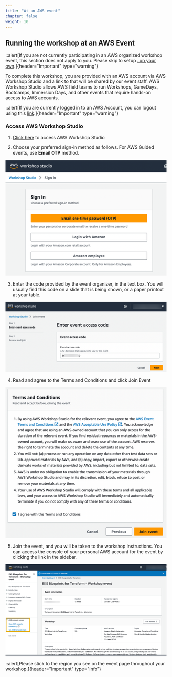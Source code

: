 ```yaml
---
title: "At an AWS event"
chapter: false
weight: 10
---
```


## Running the workshop at an AWS Event

::alert[If you are not currently participating in an AWS organized workshop event, this section does not apply to you. Please skip to setup [..on your own](../self_paced).]{header="Important" type="warning"}

To complete this workshop, you are provided with an AWS account via AWS Workshop Studio and a link to that will be shared by our event staff. AWS Workshop Studio allows AWS field teams to run Workshops, GameDays, Bootcamps, Immersion Days, and other events that require hands-on access to AWS accounts.

::alert[If you are currently logged in to an AWS Account, you can logout using this [link](https://console.aws.amazon.com/console/logout!doLogout).]{header="Important" type="warning"}

### Access AWS Workshop Studio

1. [Click here](https://catalog.us-east-1.prod.workshops.aws/join/) to access AWS Workshop Studio

2. Choose your preferred sign-in method as follows. For AWS Guided events, use **Email OTP** method.

![Workshop Studio Signin](/static/images/setup_ws_signin1.png)

3. Enter the code provided by the event organizer, in the text box. You will usually find this code on a slide that is being shown, or a paper printout at your table.

![Workshop Studio Signin Event Code](/static/images/setup_ws_signin2.png)

4. Read and agree to the Terms and Conditions and click Join Event

![Workshop Studio Signin Terms](/static/images/setup_ws_signin3.png)

5. Join the event, and you will be taken to the workshop instructions. You can access the console of your personal AWS account for the event by clicking the link in the sidebar.

![Workshop Studio Signin Landing Page](/static/images/setup_ws_signin4.png)

::alert[Please stick to the region you see on the event page throughout your workshop.]{header="Important" type="info"}
